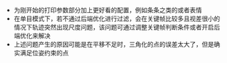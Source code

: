 - 为刚开始的打印参数部分加上更好看的配置，例如条条之类的或者表情
- 在单目模式下，若不通过后端优化进行过滤，会在关键帧比较多且视差很小的情况下轨迹突然出现尺度问题，该问题可通过调整关键帧判断条件或者开启后端优化来解决
- 上述问题产生的原因可能是在平移不足时，三角化的点的误差太大了，但是确实满足位姿约束的点